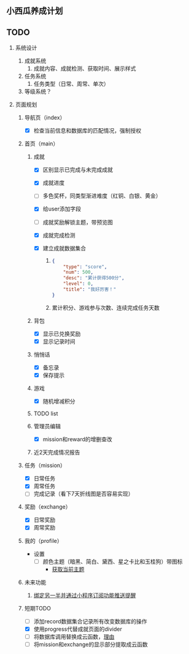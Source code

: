## 小西瓜养成计划

## TODO

1. 系统设计
   1. 成就系统
      1. 成就内容、成就检测、获取时间、展示样式
   2. 任务系统
      1. 任务类型（日常、周常、单次）
   3. 等级系统？
   
2. 页面规划
   1. 导航页（index）
      - [x]  检查当前信息和数据库的匹配情况，强制授权
      
   2. 首页（main）
      1. 成就
         - [x] 区别显示已完成与未完成成就
      
         - [x] 成就进度
      
         - [ ] 多色奖杯，同类型渐进难度（红铜、白银、黄金）
      
         - [x] 给user添加字段
      
         - [ ] 成就奖励解锁主题，带预览图
      
         - [x] 成就完成检测
         
         - [x] 建立成就数据集合
           1. ```json
              {
                  "type": "score",
                  "num": 500,
                  "desc": "累计获得500分",
                  "level": 0,
                  "title": "我好厉害！"
              }
              ```
           
           1. 累计积分、游戏参与次数、连续完成任务天数
         
      2. 背包
         - [x]  显示已兑换奖励
         - [x]  显示记录时间
      
      3. 悄悄话
         - [x] 备忘录
         - [x] 保存提示
      
      4. 游戏
         - [x] 随机增减积分
      
      5. TODO list
      
      6. 管理员编辑
      
         - [x] mission和reward的增删查改
      
      7. 近2天完成情况报告
      
   3. 任务（mission）
      - [x]  日常任务
      - [x]  周常任务
      - [ ]  完成记录（看下7天折线图是否容易实现）
      
   4. 奖励（exchange）
      - [x]  日常奖励
      - [x]  周常奖励
      
   5. 我的（profile）
      - 设置
         - [ ] 颜色主题（暗黑、简白、黛西、星之卡比和玉桂狗）带图标
           - [获取当前主题](https://developers.weixin.qq.com/miniprogram/dev/api/base/system/wx.getSystemInfoSync.html)
      
   6. 未来功能
      1. [绑定另一半并通过小程序订阅功能推送提醒](https://www.zhihu.com/question/52719661)
      
   7. 短期TODO
      
      - [ ] 添加record数据集合记录所有改变数据库的操作
      - [x] 使用progress代替成就页面的divider
      - [ ] 将数据库调用替换成云函数，[理由](https://developers.weixin.qq.com/community/develop/doc/00008603b683680f5d4caf69355c00)
      - [ ] 将mission和exchange的显示部分提取成云函数
